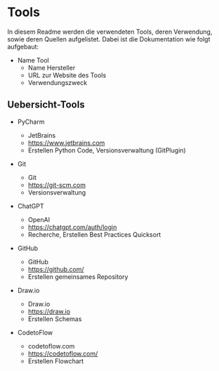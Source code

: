 # Tools
In diesem Readme werden die verwendeten Tools, deren Verwendung, sowie deren Quellen aufgelistet.
Dabei ist die Dokumentation wie folgt aufgebaut:

- Name Tool
    - Name Hersteller
    - URL zur Website des Tools
    - Verwendungszweck



## Uebersicht-Tools

- PyCharm
    - JetBrains
    - https://www.jetbrains.com
    - Erstellen Python Code, Versionsverwaltung (GitPlugin)
  

- Git
    - Git
    - https://git-scm.com
    - Versionsverwaltung


- ChatGPT
    - OpenAI
    - https://chatgpt.com/auth/login
    - Recherche, Erstellen Best Practices Quicksort


- GitHub
    - GitHub
    - https://github.com/
    - Erstellen gemeinsames Repository


- Draw.io
    - Draw.io
    - https://draw.io
    - Erstellen Schemas

- CodetoFlow
  - codetoflow.com
  - https://codetoflow.com/
  - Erstellen Flowchart
